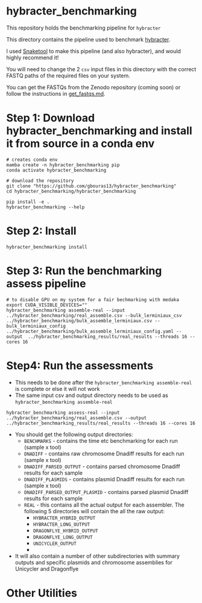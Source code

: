 # hybracter_benchmarking

This repository holds the benchmarking pipeline for `hybracter`

This directory contains the pipeline used to benchmark [hybracter](https://github.com/gbouras13/hybracter).

I used [Snaketool](https://github.com/beardymcjohnface/Snaketool) to make this pipeline (and also hybracter), and would highly recommend it!

You will need to change the 2 `csv` input files in this directory with the correct FASTQ paths of the required files on your system. 

You can get the FASTQs from the Zenodo repository (coming soon) or follow the instructions in [get_fastqs.md](get_fastqs.md).


# Step 1: Download hybracter_benchmarking and install it from source in a conda env

```
# creates conda env
mamba create -n hybracter_benchmarking pip
conda activate hybracter_benchmarking

# download the repository
git clone "https://github.com/gbouras13/hybracter_benchmarking"
cd hybracter_benchmarking/hybracter_benchmarking

pip install -e .
hybracter_benchmarking --help
```

# Step 2: Install

```
hybracter_benchmarking install
```


# Step 3: Run the benchmarking assess pipeline 

```
# to disable GPU on my system for a fair bechmarking with medaka 
export CUDA_VISIBLE_DEVICES=""
hybracter_benchmarking assemble-real --input ../hybracter_benchmarking/real_assemble.csv --bulk_lerminiaux_csv ../hybracter_benchmarking/bulk_assemble_lerminiaux.csv --bulk_lerminiaux_config ../hybracter_benchmarking/bulk_assemble_lerminiaux_config.yaml --output  ../hybracter_benchmarking_results/real_results --threads 16 --cores 16
```

# Step4: Run the assessments

* This needs to be done after the `hybracter_benchmarking assemble-real` is complete or else it will not work
* The same input csv and output directory needs to be used as `hybracter_benchmarking assemble-real`

```
hybracter_benchmarking assess-real --input ../hybracter_benchmarking/real_assemble.csv --output  ../hybracter_benchmarking_results/real_results --threads 16 --cores 16
```

* You should get the following output directories:
  * `BENCHMARKS` - contains the time etc benchmarking for each run (sample x tool)
  * `DNADIFF` - contains raw chromosome Dnadiff results for each run (sample x tool)
  * `DNADIFF_PARSED_OUTPUT` - contains parsed chromosome Dnadiff results for each sample
  * `DNADIFF_PLASMIDS` - contains plasmid Dnadiff results for each run (sample x tool)
  * `DNADIFF_PARSED_OUTPUT_PLASMID` - contains parsed plasmid Dnadiff results for each sample
  * `REAL` - this contains all the actual output for each assembler. The following 5 directories will contain the all the raw output:
    * `HYBRACTER_HYBRID_OUTPUT`
    * `HYBRACTER_LONG_OUTPUT`
    * `DRAGONFLYE_HYBRID_OUTPUT`
    * `DRAGONFLYE_LONG_OUTPUT`
    * `UNICYCLER_OUTPUT`
    * 
* It will also contain a number of other subdirectories with summary outputs and specific plasmids and chromosome assemblies for Unicycler and Dragonflye

# Other Utilities


